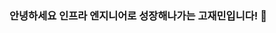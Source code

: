 ### 안녕하세요 인프라 엔지니어로 성장해나가는 고재민입니다! 👋

<!--
**Jaemin-kr/Jaemin-kr** is a ✨ _special_ ✨ repository because its `README.md` (this file) appears on your GitHub profile.


# 인프라를 사랑하는 엔지니어, 고재민입니다.

# 💁🏻 About Me

---

## Introduction

- 안녕하세요! 
**클라우드 엔지니어**로 성장하기를 희망하는 고재민입니다!
- 복수 전공을 통해 네트워크에 흥미를 갖게 되었으며, 온프레미스 & 클라우드 인프라 환경 구축 및 운영 방식의 지식 습득과 아키텍처 구축을 수행하는 재미에  빠져 있습니다.
- 인프라 구성에 대한 실무적인 정보를 얻기 위해 다양한 외부 모임과 세미나에 참여하고 있습니다.
    - [2023 N.EX.T [정기 기술 세미나](0617)](https://www.notion.so/2023-N-EX-T-0617-9c39e94da08d4a5b939583f0c5c37916?pvs=21)
    - [AWS 아키텍처 소모임](https://www.notion.so/AWS-a8d72592a3294b31b5793f3657a26fce?pvs=21)

## Contact

- Phone: **010-4512-6065**
- Email: **jaemin.ko98@gmail.com**

# 📚 Skills

---

- **OS** - Linux
- **VMware** - NSX, ESXi
- **AWS**
    - Route53, ClouFront
    - EC2, RDS, S3
    - AWS Network 구성

- **Language** - Python, Java, JavaScript, SQL
- **WAS** - Tomcat
- **RDBMS** - MySQL, Oracle
- **Docker, Jenkins, Git&Github**
- **CI/CD Pipeline line 기본 구축**

# 🏫 Education

---

### 우리 FIS 아카데미
클라우드 엔지니어링 과정

`2023.04.24 ~ 2023.09.27`

- **인프라 환경 구축을 위한 교육 과정**
    - 네트워크 및 서버 가상화 학습 및 구축
    - VMware의 NSX, ESXi 핸즈온랩 진행
- **기술세미나 진행**
    - 1차 - **[AWS 재해복구 아키텍처](https://www.notion.so/AWS-e8d1d05c04a7463fa01a79b15f5d169f?pvs=21)**
    - 2차 - **NSX Logical-Routing**
    - 3차 - [3차 기술세미나(쿠버네티스 네트워크)](https://www.notion.so/3-24ce9f66f83445e780f424778af7bfa4?pvs=21)

### AWS Cloud Bootcamp

`2022.07.28 ~ 2022.09.03`

- **AWS에서 주관하는 AWS 클라우드 교육과정**
- 스터디 그룹, 멘토링을 통한 학습
- 클라우드 프로젝트 진행

### 울산대학교

`2017.03 ~ 2023.02(졸업)`

- 전기전자공학전공
- 복수전공 - IT융합전공

# 📄Projects

---

2023.08 ~ 2023.09

---

**Skills**

- Spring Boot
- Grafana
- AWS
    - VPC, Route53
    - EC2, RDS
    - Lambda, SNS, S3
    - Athena

**공모주 청약 서비스 고도화**

주식청약 시 급증하는 트래픽 처리를 위해 고가용성을 보장하는 3-Tier Architecture 및 AWS의 Multi-AZ RDS, 컨테이너를 이용한 인프라 설계 및 구축

![Untitled](%E1%84%8B%E1%85%B5%E1%86%AB%E1%84%91%E1%85%B3%E1%84%85%E1%85%A1%E1%84%85%E1%85%B3%E1%86%AF%20%E1%84%89%E1%85%A1%E1%84%85%E1%85%A1%E1%86%BC%E1%84%92%E1%85%A1%E1%84%82%E1%85%B3%E1%86%AB%20%E1%84%8B%E1%85%A6%E1%86%AB%E1%84%8C%E1%85%B5%E1%84%82%E1%85%B5%E1%84%8B%E1%85%A5,%20%E1%84%80%E1%85%A9%E1%84%8C%E1%85%A2%E1%84%86%E1%85%B5%E1%86%AB%E1%84%8B%E1%85%B5%E1%86%B8%E1%84%82%E1%85%B5%E1%84%83%E1%85%A1%20f265a3e15464408485d9b6c16537e49b/Untitled.png)

---

2022.07 ~ 2022.08

---

**Skills**

- javaScript, HTML, CSS
- AWS
    - Route53, ACM
    - S3, CloudFront
    

**AWS Cloud Bootcamp 개인 프로젝트 - 정적 웹사이트 호스팅**

대부분의 프로젝트에서 보안에 대해 신경쓰지 않는 점을 고려하여 AWS의 Route53, CloudFront, ACM을 사용하여 정적 웹사이트 개발 및 배포

![Untitled](%E1%84%8B%E1%85%B5%E1%86%AB%E1%84%91%E1%85%B3%E1%84%85%E1%85%A1%E1%84%85%E1%85%B3%E1%86%AF%20%E1%84%89%E1%85%A1%E1%84%85%E1%85%A1%E1%86%BC%E1%84%92%E1%85%A1%E1%84%82%E1%85%B3%E1%86%AB%20%E1%84%8B%E1%85%A6%E1%86%AB%E1%84%8C%E1%85%B5%E1%84%82%E1%85%B5%E1%84%8B%E1%85%A5,%20%E1%84%80%E1%85%A9%E1%84%8C%E1%85%A2%E1%84%86%E1%85%B5%E1%86%AB%E1%84%8B%E1%85%B5%E1%86%B8%E1%84%82%E1%85%B5%E1%84%83%E1%85%A1%20f265a3e15464408485d9b6c16537e49b/Untitled%201.png)

---

2022.04 ~ 2022.06

**스마트팜 실시간 모니터링 시스템**

라즈베리파이와 카메라, 온습도 센서를 이용하여 스마트 팜을 모니터링 할 수 있는 시스템을 AWS 클라우드 환경으로 구축

**Skills**

- Python - Flask
- javaScript, HTML, jQuery
- AWS
    - IoT Core, DynamoDB
- Raspberry Pi

# 🏅Certificate

---

2022.08

**AWS Certified Cloud Practitioner**

AWS

Here are some ideas to get you started:

- 🔭 I’m currently working on ...
- 🌱 I’m currently learning ...
- 👯 I’m looking to collaborate on ...
- 🤔 I’m looking for help with ...
- 💬 Ask me about ...
- 📫 How to reach me: ...
- 😄 Pronouns: ...
- ⚡ Fun fact: ...
-->
